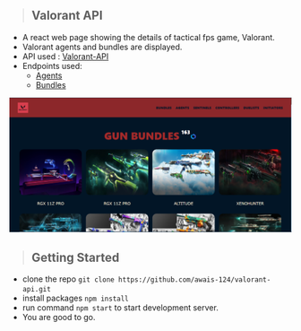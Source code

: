 > ## Valorant API

- A react web page showing the details of tactical fps game, Valorant.
- Valorant agents and bundles are displayed.
- API used : [Valorant-API](https://dash.valorant-api.com/)
- Endpoints used:
   - [Agents](https://valorant-api.com/v1/agents)
   - [Bundles](https://valorant-api.com/v1/bundles)

![Main-web-page-display-image](https://github.com/awais-124/valorant-api/blob/main/public/screenshots/bundles.png)  

> ## Getting Started
- clone the repo `git clone https://github.com/awais-124/valorant-api.git`
- install packages `npm install`
- run command `npm start` to start development server.
- You are good to go.

